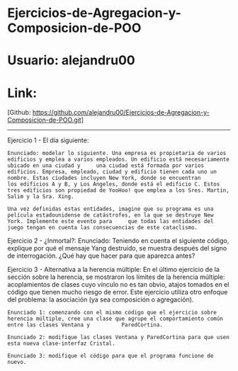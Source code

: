 # Ejercicios-de-Agregacion-y-Composicion-de-POO

# Usuario: alejandru00

# Link:
[Github: https://github.com/alejandru00/Ejercicios-de-Agregacion-y-Composicion-de-POO.git]

***********************

Ejercicio 1 - El día siguiente:

    Enunciado: modelar lo siguiente. Una empresa es propietaria de varios edificios y emplea a varios empleados. Un edificio está necesariamente ubicado en una ciudad y     una ciudad está formada por varios edificios. Empresa, empleado, ciudad y edificio tienen cada uno un nombre. Estas ciudades incluyen New York, donde se encuentran       los edificios A y B, y Los Ángeles, donde está el edificio C. Estos tres edificios son propiedad de YooHoo! que emplea a los Sres. Martin, Salim y la Sra. Xing.

    Una vez definidas estas entidades, imagine que su programa es una película estadounidense de catástrofes, en la que se destruye New York. Implemente este evento para     que todas las entidades del juego tengan en cuenta las consecuencias de este cataclismo.
    
Ejercicio 2 - ¿Inmortal?:
    Enunciado: Teniendo en cuenta el siguiente código, explique por qué el mensaje Yang destruido, se muestra después del signo de interrogación. ¿Qué hay que hacer        para que aparezca antes?

Ejercicio 3 - Alternativa a la herencia múltiple:
    En el último ejercicio de la sección sobre la herencia, se mostraron los límites de la herencia múltiple: acoplamientos de clases cuyo vínculo no es tan obvio,           atajos tomados en el código que tienen mucho riesgo de error. Este ejercicio utiliza otro enfoque del problema: la asociación (ya sea composición o agregación). 

    Enunciado 1: comenzando con el mismo código que el ejercicio sobre herencia múltiple, cree una clase que agrupe el comportamiento común entre las clases Ventana y          ParedCortina.

    Enunciado 2: modifique las clases Ventana y ParedCortina para que usen esta nueva clase-interfaz Cristal.

    Enunciado 3: modifique el código para que el programa funcione de nuevo.
    
